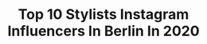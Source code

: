 ---
title: Top 10 Stylists Instagram Influencers In Berlin In 2020
description: >-
  Find top stylists Instagram influencers in Berlin in 2020. Most popular hashtags: #berlin #fashion #editorial #portrait.
platform: Instagram
profiles:
  - username: "lawrie_abei"
    fullname: >-
      Lawrie 🇬🇭
    location: "Germany"
    followers: 2324
    engagement: 1420
    commentsToLikes: 0.070808
    avatar: "https://scontent-ams4-1.cdninstagram.com/v/t51.2885-19/s320x320/85012732_248411152818646_2977116212548337664_n.jpg?_nc_ht=scontent-ams4-1.cdninstagram.com&_nc_ohc=92lmATPIsFwAX-G4OC9&oh=1a80ff6f8486f90855d7e84c7108ae48&oe=5EB4A481"
    verified: false
    hashtags: "#photgraphy, #styling, #onlineshopping, #naturephotography"
  - username: "delablanca_"
    fullname: >-
      #javierdelablanca
    location: "Germany"
    followers: 20890
    engagement: 697
    commentsToLikes: 0.017303
    avatar: "https://scontent-amt2-1.cdninstagram.com/v/t51.2885-19/s320x320/71734907_2481676688782188_1242514475156766720_n.jpg?_nc_ht=scontent-amt2-1.cdninstagram.com&_nc_ohc=W6scdzX0Ru8AX_GMGd-&oh=139acc4ee396e220f7f73ce6e03f30eb&oe=5EBABDCA"
    verified: false
    hashtags: "#javierdelablanca"
  - username: "vega_motions"
    fullname: >-
      Vega Motions | Photo & Retouch
    location: "Germany"
    followers: 9818
    engagement: 1202
    commentsToLikes: 0.019990
    avatar: "https://scontent-iad3-1.cdninstagram.com/v/t51.2885-19/s320x320/30855594_216261399161502_4347797468210003968_n.jpg?_nc_ht=scontent-iad3-1.cdninstagram.com&_nc_ohc=jkNXeu-ieSYAX8K78wf&oh=056ea3096668f963a3fe6fabbfd5b191&oe=5EB549D8"
    verified: false
    hashtags: "#photoshop, #studio, #flower, #lights"
  - username: "masha_medusa"
    fullname: >-
      Masha
    location: "Germany"
    followers: 18879
    engagement: 886
    commentsToLikes: 0.055786
    avatar: "https://scontent-ams4-1.cdninstagram.com/v/t51.2885-19/s320x320/21980739_148317489104815_4767254793359982592_n.jpg?_nc_ht=scontent-ams4-1.cdninstagram.com&_nc_ohc=JjsoA7zbc6wAX-fg4dT&oh=3a8a416839a5cd489e41bf7f0e8ae37f&oe=5EBB7679"
    verified: false
    hashtags: "#ad, #justhoshoot, #weareone, #wolfskintechlab"
  - username: "esteban_pomar"
    fullname: >-
      Esteban Pomar
    location: "Germany"
    followers: 23274
    engagement: 262
    commentsToLikes: 0.021036
    avatar: "https://scontent-bos3-1.cdninstagram.com/v/t51.2885-19/s320x320/60607074_407283223456293_8414393016550162432_n.jpg?_nc_ht=scontent-bos3-1.cdninstagram.com&_nc_ohc=LOx-aNSBBCgAX8vXUFL&oh=28925e6f20dc623ef7d2d728034e6683&oe=5EBB1F32"
    verified: false
    hashtags: ""
  - username: "dawidtomaszewski"
    fullname: >-
      DAWID TOMASZEWSKI
    location: "Germany"
    followers: 33150
    engagement: 147
    commentsToLikes: 0.026513
    avatar: "https://scontent-amt2-1.cdninstagram.com/v/t51.2885-19/s320x320/79310898_2708574239189291_5209816121984679936_n.jpg?_nc_ht=scontent-amt2-1.cdninstagram.com&_nc_ohc=EgqGFZgvzY0AX-BD1wd&oh=0b8ccbba6a212f11b119c770b8c31f5f&oe=5EAEEAD3"
    verified: true
    hashtags: "#bauhaus, #hotcouture, #styledbyme, #done"
  - username: "caroline_hartig"
    fullname: >-
      Caroline Hartig
    location: "Germany"
    followers: 9335
    engagement: 900
    commentsToLikes: 0.024416
    avatar: "https://scontent-ams4-1.cdninstagram.com/v/t51.2885-19/s320x320/46653061_2220398574898825_140608415998148608_n.jpg?_nc_ht=scontent-ams4-1.cdninstagram.com&_nc_ohc=xYOk6eFm7k0AX8NiunM&oh=4586378bac0fc24375f6c742f770363e&oe=5EB3B15F"
    verified: false
    hashtags: "#einschalten, #aufgeregt, #losgehts, #jetzt"
  - username: "adrian_laza"
    fullname: >-
      L  A  Z  A
    location: "Germany"
    followers: 10801
    engagement: 531
    commentsToLikes: 0.012229
    avatar: "https://scontent-ams4-1.cdninstagram.com/v/t51.2885-19/s320x320/54731783_345816139381094_9086114489916456960_n.jpg?_nc_ht=scontent-ams4-1.cdninstagram.com&_nc_ohc=5VN52oTII5sAX9TRLym&oh=6492f9bfb5596bd5e092bf3d6d81a230&oe=5EB22130"
    verified: false
    hashtags: "#corona, #berlin, #show, #pyrenees"
  - username: "dotpakistani"
    fullname: >-
      Maryam.A.Ibraheem
    location: "Germany"
    followers: 27966
    engagement: 484
    commentsToLikes: 0.049231
    avatar: "https://scontent-atl3-1.cdninstagram.com/v/t51.2885-19/s320x320/92425373_857406144738052_2974490187939184640_n.jpg?_nc_ht=scontent-atl3-1.cdninstagram.com&_nc_ohc=eR-kAjNdB2MAX_SzWRA&oh=57d6690026c811265c97be7a0fb4e04f&oe=5EB97603"
    verified: false
    hashtags: "#fashionblogger, #lifestyle, #hijabtutorial, #spirituality"
  - username: "elena.may.xx"
    fullname: >-
      Elena Matejovsky
    location: "Germany"
    followers: 4303
    engagement: 1127
    commentsToLikes: 0.218089
    avatar: "https://scontent-atl3-1.cdninstagram.com/v/t51.2885-19/s320x320/82884180_473038770036819_4360730280458190848_n.jpg?_nc_ht=scontent-atl3-1.cdninstagram.com&_nc_ohc=You964d9cW0AX8rw8BF&oh=57e7b70b04d9eeac35818d4bb01ef06b&oe=5EBCD805"
    verified: false
    hashtags: "#blogger, #swan, #carmushka, #berlin"
---